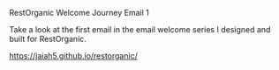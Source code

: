 RestOrganic Welcome Journey Email 1

Take a look at the first email in the email welcome series I designed and built for RestOrganic.

https://jaiah5.github.io/restorganic/
